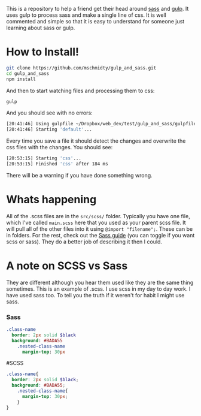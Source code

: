 This is a repository to help a friend get their head around [sass](https://sass-lang.com/) and [gulp](https://gulpjs.com/). It uses gulp to process sass and make a single line of css. It is well commented and simple so that it is easy to understand for someone just learning about sass or gulp.

# How to Install!
```bash
git clone https://github.com/mschmidty/gulp_and_sass.git
cd gulp_and_sass
npm install
```

And then to start watching files and processing them to css:

```bash
gulp
```

And you should see with no errors:
```bash                       
[20:41:46] Using gulpfile ~/Dropbox/web_dev/test/gulp_and_sass/gulpfile.js
[20:41:46] Starting 'default'...
```
Every time you save a file it should detect the changes and overwrite the css files with the changes. You should see:

```bash
[20:53:15] Starting 'css'...
[20:53:15] Finished 'css' after 184 ms
```
There will be a warning if you have done something wrong. 

# Whats happening
All of the .scss files are in the `src/scss/` folder.  Typically you have one file, which I've called `main.scss` here that you used as your parent scss file.  It will pull all of the other files into it using `@import "filename";`.  These can be in folders.  For the rest, check out the [Sass guide](https://sass-lang.com/guide) (you can toggle if you want scss or sass).  They do a better job of describing it then I could.

# A note on SCSS vs Sass
They are different although you hear them used like they are the same thing sometimes. This is an example of .scss.  I use scss in my day to day work. I have used sass too. To tell you the truth if it weren't for habit I might use sass.  

### Sass
```sass
.class-name
  border: 2px solid $black
  background: #BADA55
    .nested-class-name
      margin-top: 30px
```
#SCSS
```scss
.class-name{
  border: 2px solid $black;
  background: #BADA55;
    .nested-class-name{
      margin-top: 30px;
    }
}




